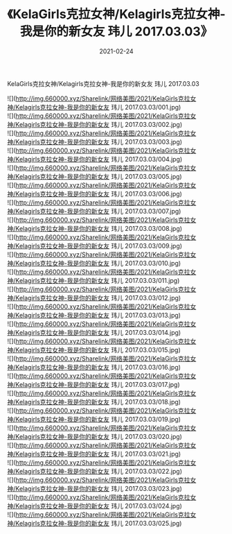 ﻿---
layout: post
title:  《KelaGirls克拉女神/Kelagirls克拉女神-我是你的新女友 玮儿 2017.03.03》
date:   2021-02-24
img: http://img.660000.xyz/Sharelink/网络美图/2021/KelaGirls克拉女神/Kelagirls克拉女神-我是你的新女友 玮儿 2017.03.03/000.jpg
categories: [美女, 清纯, 唯美]
---

KelaGirls克拉女神/Kelagirls克拉女神-我是你的新女友 玮儿 2017.03.03

 ![](http://img.660000.xyz/Sharelink/网络美图/2021/KelaGirls克拉女神/Kelagirls克拉女神-我是你的新女友 玮儿 2017.03.03/001.jpg) <br>![](http://img.660000.xyz/Sharelink/网络美图/2021/KelaGirls克拉女神/Kelagirls克拉女神-我是你的新女友 玮儿 2017.03.03/002.jpg) <br>![](http://img.660000.xyz/Sharelink/网络美图/2021/KelaGirls克拉女神/Kelagirls克拉女神-我是你的新女友 玮儿 2017.03.03/003.jpg) <br>![](http://img.660000.xyz/Sharelink/网络美图/2021/KelaGirls克拉女神/Kelagirls克拉女神-我是你的新女友 玮儿 2017.03.03/004.jpg) <br>![](http://img.660000.xyz/Sharelink/网络美图/2021/KelaGirls克拉女神/Kelagirls克拉女神-我是你的新女友 玮儿 2017.03.03/005.jpg) <br>![](http://img.660000.xyz/Sharelink/网络美图/2021/KelaGirls克拉女神/Kelagirls克拉女神-我是你的新女友 玮儿 2017.03.03/006.jpg) <br>![](http://img.660000.xyz/Sharelink/网络美图/2021/KelaGirls克拉女神/Kelagirls克拉女神-我是你的新女友 玮儿 2017.03.03/007.jpg) <br>![](http://img.660000.xyz/Sharelink/网络美图/2021/KelaGirls克拉女神/Kelagirls克拉女神-我是你的新女友 玮儿 2017.03.03/008.jpg) <br>![](http://img.660000.xyz/Sharelink/网络美图/2021/KelaGirls克拉女神/Kelagirls克拉女神-我是你的新女友 玮儿 2017.03.03/009.jpg) <br>![](http://img.660000.xyz/Sharelink/网络美图/2021/KelaGirls克拉女神/Kelagirls克拉女神-我是你的新女友 玮儿 2017.03.03/010.jpg) <br>![](http://img.660000.xyz/Sharelink/网络美图/2021/KelaGirls克拉女神/Kelagirls克拉女神-我是你的新女友 玮儿 2017.03.03/011.jpg) <br>![](http://img.660000.xyz/Sharelink/网络美图/2021/KelaGirls克拉女神/Kelagirls克拉女神-我是你的新女友 玮儿 2017.03.03/012.jpg) <br>![](http://img.660000.xyz/Sharelink/网络美图/2021/KelaGirls克拉女神/Kelagirls克拉女神-我是你的新女友 玮儿 2017.03.03/013.jpg) <br>![](http://img.660000.xyz/Sharelink/网络美图/2021/KelaGirls克拉女神/Kelagirls克拉女神-我是你的新女友 玮儿 2017.03.03/014.jpg) <br>![](http://img.660000.xyz/Sharelink/网络美图/2021/KelaGirls克拉女神/Kelagirls克拉女神-我是你的新女友 玮儿 2017.03.03/015.jpg) <br>![](http://img.660000.xyz/Sharelink/网络美图/2021/KelaGirls克拉女神/Kelagirls克拉女神-我是你的新女友 玮儿 2017.03.03/016.jpg) <br>![](http://img.660000.xyz/Sharelink/网络美图/2021/KelaGirls克拉女神/Kelagirls克拉女神-我是你的新女友 玮儿 2017.03.03/017.jpg) <br>![](http://img.660000.xyz/Sharelink/网络美图/2021/KelaGirls克拉女神/Kelagirls克拉女神-我是你的新女友 玮儿 2017.03.03/018.jpg) <br>![](http://img.660000.xyz/Sharelink/网络美图/2021/KelaGirls克拉女神/Kelagirls克拉女神-我是你的新女友 玮儿 2017.03.03/019.jpg) <br>![](http://img.660000.xyz/Sharelink/网络美图/2021/KelaGirls克拉女神/Kelagirls克拉女神-我是你的新女友 玮儿 2017.03.03/020.jpg) <br>![](http://img.660000.xyz/Sharelink/网络美图/2021/KelaGirls克拉女神/Kelagirls克拉女神-我是你的新女友 玮儿 2017.03.03/021.jpg) <br>![](http://img.660000.xyz/Sharelink/网络美图/2021/KelaGirls克拉女神/Kelagirls克拉女神-我是你的新女友 玮儿 2017.03.03/022.jpg) <br>![](http://img.660000.xyz/Sharelink/网络美图/2021/KelaGirls克拉女神/Kelagirls克拉女神-我是你的新女友 玮儿 2017.03.03/023.jpg) <br>![](http://img.660000.xyz/Sharelink/网络美图/2021/KelaGirls克拉女神/Kelagirls克拉女神-我是你的新女友 玮儿 2017.03.03/024.jpg) <br>![](http://img.660000.xyz/Sharelink/网络美图/2021/KelaGirls克拉女神/Kelagirls克拉女神-我是你的新女友 玮儿 2017.03.03/025.jpg) <br>